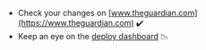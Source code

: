 
- Check your changes on [www.theguardian.com](https://www.theguardian.com) ✔️
- Keep an eye on the [deploy dashboard](https://logs.gutools.co.uk/app/kibana#/dashboard/8730df10-49fd-11e7-b778-ebbe55169b8f?_g=(refreshInterval:(display:Off,pause:!f,value:0),time:(from:now-15m,mode:quick,to:now))&_a=(description:'',filters:!(),fullScreenMode:!f,options:(darkTheme:!f,useMargins:!f),panels:!((gridData:(h:4,i:'4',w:6,x:6,y:0),id:'735f9ce0-4a04-11e7-9f15-395e2d1c9b1f',panelIndex:'4',type:visualization,version:'6.2.4'),(gridData:(h:4,i:'5',w:6,x:0,y:0),id:b9249830-4a03-11e7-91e8-2fbfd59c38bb,panelIndex:'5',type:visualization,version:'6.2.4'),(gridData:(h:4,i:'7',w:6,x:0,y:4),id:ac507b90-4a0f-11e7-9f15-395e2d1c9b1f,panelIndex:'7',type:visualization,version:'6.2.4'),(gridData:(h:4,i:'9',w:6,x:6,y:4),id:a5f78860-4ad2-11e7-9930-73b4968e85d8,panelIndex:'9',type:visualization,version:'6.2.4')),query:(language:lucene,query:(query_string:(analyze_wildcard:!t,query:'stage:PROD%20NOT%20app:preview'))),timeRestore:!f,title:'Frontend%20PROD%20Deploy',viewMode:view)) 📉
